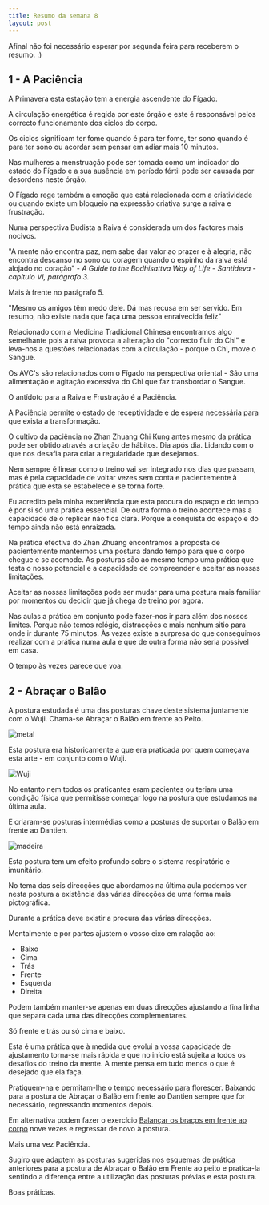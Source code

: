 ```yaml
---
title: Resumo da semana 8
layout: post
---
```

Afinal não foi necessário esperar por segunda feira para receberem o resumo. :)

## 1 - A Paciência

A Primavera esta estação tem a energia ascendente do Fígado.

A circulação energética é regida por este órgão e este é responsável pelos correcto funcionamento dos ciclos do corpo. 

Os ciclos significam ter fome quando é para ter fome, ter sono quando é para ter sono ou acordar sem pensar em adiar mais 10 minutos. 

Nas mulheres a menstruação pode ser tomada como um indicador do estado do Fígado e a sua ausência em período fértil pode ser causada por desordens neste órgão. 

O Fígado rege também a emoção que está relacionada com a criatividade ou quando existe um bloqueio na expressão criativa surge a raiva e frustração. 

Numa perspectiva Budista a Raiva é considerada um dos factores mais nocivos.  

"A mente não encontra paz, nem sabe dar valor ao prazer e à alegria, não encontra descanso no sono ou coragem quando o espinho da raiva está alojado no coração" - *A Guide to the Bodhisattva Way of Life - Santideva - capítulo VI, parágrafo 3.*

Mais à frente no parágrafo 5.  

"Mesmo os amigos têm medo dele. Dá mas recusa em ser servido. Em resumo, não existe nada que faça uma pessoa enraivecida feliz"

Relacionado com a Medicina Tradicional Chinesa encontramos algo semelhante pois a raiva provoca a alteração do "correcto fluir do Chi" e leva-nos a questões relacionadas com a circulação - porque o Chi, move o Sangue. 

Os AVC's são relacionados com o Fígado na perspectiva oriental - São uma alimentação e agitação excessiva do Chi que faz transbordar o Sangue. 

O antídoto para a Raiva e Frustração é a Paciência. 

A Paciência permite o estado de receptividade e de espera necessária para que exista a transformação. 

O cultivo da paciência no Zhan Zhuang Chi Kung antes mesmo da prática pode ser obtido através a criação de hábitos. Dia após dia. Lidando com o que nos desafia para criar a regularidade que desejamos. 

Nem sempre é linear como o treino vai ser integrado nos dias que passam, mas é pela capacidade de voltar vezes sem conta e pacientemente à prática que esta se estabelece e se torna forte.

Eu acredito pela minha experiência que esta procura do espaço e do tempo é por si só uma prática essencial. De outra forma o treino acontece mas a capacidade de o replicar não fica clara. Porque a conquista do espaço e do tempo ainda não está enraizada. 

Na prática efectiva do Zhan Zhuang encontramos a proposta de pacientemente mantermos uma postura dando tempo para que o corpo chegue e se acomode. As posturas são ao mesmo tempo uma prática que testa o nosso potencial e a  capacidade de compreender e aceitar as nossas limitações. 

Aceitar as nossas limitações pode ser mudar para uma postura mais familiar por momentos ou decidir que já chega de treino por agora. 

Nas aulas a prática em conjunto pode fazer-nos ir para além dos nossos limites. Porque não temos relógio, distracções e mais nenhum sitio para onde ir durante 75 minutos. Às vezes existe a surpresa do que conseguimos realizar com a prática numa aula e que de outra forma não seria possível em casa. 

O tempo às vezes parece que voa. 

## 2 - Abraçar o Balão

A postura estudada é uma das posturas chave deste sistema juntamente com o Wuji. Chama-se Abraçar o Balão em frente ao Peito. 

![metal](https://s3-eu-west-1.amazonaws.com/ck-language/postura-metal.jpg)

Esta postura era historicamente a que era praticada por quem começava esta arte - em conjunto com o Wuji.

![Wuji](https://s3-eu-west-1.amazonaws.com/ck-language/postura-wuji.jpg) 

No entanto nem todos os praticantes eram pacientes ou teriam uma condição física que permitisse começar logo na postura que estudamos na última aula. 

E criaram-se posturas intermédias como a posturas de suportar o Balão em frente ao Dantien.

![madeira](https://s3-eu-west-1.amazonaws.com/ck-language/postura-madeira.jpg)

Esta postura tem um efeito profundo sobre o sistema respiratório e imunitário. 

No tema das seis direcções que abordamos na última aula podemos ver nesta postura a existência das várias direcções de uma forma mais pictográfica. 

Durante a prática deve existir a procura das várias direcções. 

Mentalmente e por partes ajustem o vosso eixo em ralação ao:

+ Baixo 
+ Cima
+ Trás
+ Frente
+ Esquerda
+ Direita

Podem também manter-se apenas em duas direcções ajustando a fina linha que separa cada uma das direcções complementares. 

Só frente e trás ou só cima e baixo. 

Esta é uma prática que à medida que evolui a vossa capacidade de ajustamento torna-se mais rápida e que no início está sujeita a todos os desafios do treino da mente. A mente pensa em tudo menos o que é desejado que ela faça. 

Pratiquem-na e permitam-lhe o tempo necessário para florescer. Baixando para a postura de Abraçar o Balão em frente ao Dantien sempre que for necessário, regressando momentos depois. 

Em alternativa podem fazer o exercício [Balançar os braços em frente ao corpo](https://s3-eu-west-1.amazonaws.com/ck-language/Bfrente.m4v) nove vezes e regressar de novo à postura. 

Mais uma vez Paciência.

Sugiro que adaptem as posturas sugeridas nos esquemas de prática anteriores para a postura de Abraçar o Balão em Frente ao peito e pratica-la sentindo a diferença entre a utilização das posturas prévias e esta postura. 

Boas práticas.
